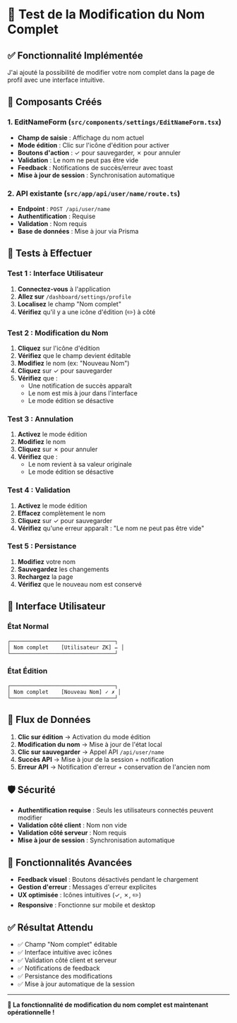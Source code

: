 # 🎯 Test de la Modification du Nom Complet

## ✅ **Fonctionnalité Implémentée**

J'ai ajouté la possibilité de modifier votre nom complet dans la page de profil avec une interface intuitive.

## 🔧 **Composants Créés**

### **1. EditNameForm (`src/components/settings/EditNameForm.tsx`)**

- **Champ de saisie** : Affichage du nom actuel
- **Mode édition** : Clic sur l'icône d'édition pour activer
- **Boutons d'action** : ✓ pour sauvegarder, ✗ pour annuler
- **Validation** : Le nom ne peut pas être vide
- **Feedback** : Notifications de succès/erreur avec toast
- **Mise à jour de session** : Synchronisation automatique

### **2. API existante (`src/app/api/user/name/route.ts`)**

- **Endpoint** : `POST /api/user/name`
- **Authentification** : Requise
- **Validation** : Nom requis
- **Base de données** : Mise à jour via Prisma

## 🧪 **Tests à Effectuer**

### **Test 1 : Interface Utilisateur**

1. **Connectez-vous** à l'application
2. **Allez sur** `/dashboard/settings/profile`
3. **Localisez** le champ "Nom complet"
4. **Vérifiez** qu'il y a une icône d'édition (✏️) à côté

### **Test 2 : Modification du Nom**

1. **Cliquez** sur l'icône d'édition
2. **Vérifiez** que le champ devient éditable
3. **Modifiez** le nom (ex: "Nouveau Nom")
4. **Cliquez** sur ✓ pour sauvegarder
5. **Vérifiez** que :
   - Une notification de succès apparaît
   - Le nom est mis à jour dans l'interface
   - Le mode édition se désactive

### **Test 3 : Annulation**

1. **Activez** le mode édition
2. **Modifiez** le nom
3. **Cliquez** sur ✗ pour annuler
4. **Vérifiez** que :
   - Le nom revient à sa valeur originale
   - Le mode édition se désactive

### **Test 4 : Validation**

1. **Activez** le mode édition
2. **Effacez** complètement le nom
3. **Cliquez** sur ✓ pour sauvegarder
4. **Vérifiez** qu'une erreur apparaît : "Le nom ne peut pas être vide"

### **Test 5 : Persistance**

1. **Modifiez** votre nom
2. **Sauvegardez** les changements
3. **Rechargez** la page
4. **Vérifiez** que le nouveau nom est conservé

## 🎨 **Interface Utilisateur**

### **État Normal**
```
┌─────────────────────────────────┐
│ Nom complet    [Utilisateur ZK] ✏️ │
└─────────────────────────────────┘
```

### **État Édition**
```
┌─────────────────────────────────┐
│ Nom complet    [Nouveau Nom] ✓ ✗ │
└─────────────────────────────────┘
```

## 🔄 **Flux de Données**

1. **Clic sur édition** → Activation du mode édition
2. **Modification du nom** → Mise à jour de l'état local
3. **Clic sur sauvegarder** → Appel API `/api/user/name`
4. **Succès API** → Mise à jour de la session + notification
5. **Erreur API** → Notification d'erreur + conservation de l'ancien nom

## 🛡️ **Sécurité**

- **Authentification requise** : Seuls les utilisateurs connectés peuvent modifier
- **Validation côté client** : Nom non vide
- **Validation côté serveur** : Nom requis
- **Mise à jour de session** : Synchronisation automatique

## 🚀 **Fonctionnalités Avancées**

- **Feedback visuel** : Boutons désactivés pendant le chargement
- **Gestion d'erreur** : Messages d'erreur explicites
- **UX optimisée** : Icônes intuitives (✓, ✗, ✏️)
- **Responsive** : Fonctionne sur mobile et desktop

## ✅ **Résultat Attendu**

- ✅ Champ "Nom complet" éditable
- ✅ Interface intuitive avec icônes
- ✅ Validation côté client et serveur
- ✅ Notifications de feedback
- ✅ Persistance des modifications
- ✅ Mise à jour automatique de la session

---

**🎉 La fonctionnalité de modification du nom complet est maintenant opérationnelle !** 